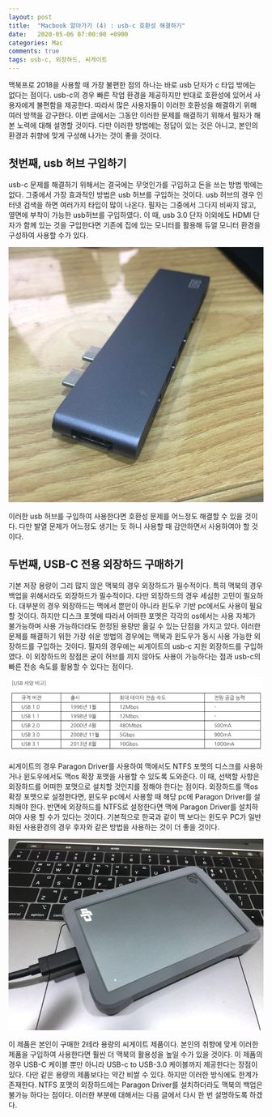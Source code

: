 ```yaml
---
layout: post
title:  "Macbook 알아가기 (4) : usb-c 호환성 해결하기"
date:   2020-05-06 07:00:00 +0900
categories: Mac
comments: true
tags: usb-c, 외장하드, 씨게이트
---
```


 맥북프로 2018을 사용할 때 가장 불편한 점의 하나는 바로 usb 단자가 c 타입 밖에는 없다는 점이다. usb-c의 경우 빠른 작업 환경을 제공하지만 반대로 호환성에 있어서 사용자에게 불편함을 제공한다. 따라서 많은 사용자들이 이러한 호환성을 해결하기 위해 여러 방책을 강구한다. 이번 글에서는 그동안 이러한 문제를 해결하기 위해서 필자가 해본 노력에 대해 설명할 것이다. 다만 이러한 방법에는 정답이 있는 것은 아니고, 본인의 환경과 취향에 맞게 구성해 나가는 것이 좋을 것이다.



## 첫번째, usb 허브 구입하기

 usb-c 문제를 해결하기 위해서는 결국에는 무엇인가를 구입하고 돈을 쓰는 방법 밖에는 없다. 그중에서 가장 효과적인 방법은 usb 허브를 구입하는 것이다. usb 허브의 경우 인터넷 검색을 하면 여러가지 타입이 많이 나온다. 필자는 그중에서 그다지 비싸지 않고, 옆면에 부착이 가능한 usb허브를 구입하였다. 이 때, usb 3.0 단자 이외에도 HDMI 단자가 함께 있는 것을 구입한다면 기존에 집에 있는 모니터를 활용해 듀얼 모니터 환경을 구성하여 사용할 수가 있다.



![img](https://github.com/newjin87/storage/blob/master/_img/mac/mac4-1.jpeg?raw=true)



 이러한 usb 허브를 구입하여 사용한다면 호환성 문제를 어느정도 해결할 수 있을 것이다. 다만 발열 문제가 어느정도 생기는 듯 하니 사용할 때 감안하면서 사용하여야 할 것이다.



## 두번째, USB-C 전용 외장하드 구매하기

 기본 저장 용량이 그리 많지 않은 맥북의 경우 외장하드가 필수적이다. 특히 맥북의 경우 백업을 위해서라도 외장하드가 필수적이다. 다만 외장하드의 경우 세심한 고민이 필요하다. 대부분의 경우 외장하드는 맥에서 뿐만이 아니라 윈도우 기반 pc에서도 사용이 필요할 것이다. 하지만 디스크 포멧에 따라서 어떠한 포멧은 각각의 os에서는 사용 자체가 불가능하며 사용 가능하더라도 한정된 용량만 옮길 수 있는 단점을 가지고 있다. 이러한 문제를 해결하기 위한 가장 쉬운 방법의 경우에는 맥북과 윈도우가 동시 사용 가능한 외장하드를 구입하는 것이다. 필자의 경우에는 씨게이트의 usb-c 지원 외장하드를 구입하였다. 이 외장하드의 장점은 굳이 허브를 끼지 않아도 사용이 가능하다는 점과 usb-c의 빠른 전송 속도를 활용할 수 있다는 점이다.

![img](https://github.com/newjin87/storage/blob/master/_img/mac/mac4-2.png?raw=true)

 씨게이트의 경우 Paragon Driver를 사용하여 맥에서도 NTFS 포멧의 디스크를 사용하거나 윈도우에서도 맥os 확장 포맷을 사용할 수 있도록 도와준다. 이 때, 선택할 사항은 외장하드를 어떠한 포맷으로 설치할 것인지를 정해야 한다는 점이다. 외장하드를 맥os 확장 포맷으로 설정한다면, 윈도우 pc에서 사용할 때 해당 pc에 Paragon Driver를 설치해야 한다. 반면에 외장하드를 NTFS로 설정한다면 맥에 Paragon Driver를 설치하여야 사용 할 수가 있다는 것이다. 기본적으로 한국과 같이 맥 보다는 윈도우 PC가 일반화된 사용환경의 경우 후자와 같은 방법을 사용하는 것이 더 좋을 것이다.

![img](https://github.com/newjin87/storage/blob/master/_img/mac/mac4-3.jpg?raw=true)


 이 제품은 본인이 구매한 2테라 용량의 씨게이트 제품이다. 본인의 취향에 맞게 이러한 제품을 구입하여 사용한다면 훨씬 더 맥북의 활용성을 높일 수가 있을 것이다. 이 제품의 경우 USB-C 케이블 뿐만 아니라 USB-c to USB-3.0 케이블까지 제공한다는 장점이 있다. 다만 같은 용량의 제품보다는 약간 비쌀 수 있다. 하지만 이러한 방식에도 한계가 존재한다. NTFS 포맷의 외장하드에는 Paragon Driver를 설치하더라도 맥북의 백업은 불가능 하다는 점이다. 이러한 부분에 대해서는 다음 글에서 다시 한 번 설명하도록 하겠다.

